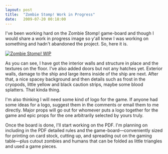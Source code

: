 ```yaml
---
layout: post
title:  "Zombie Stomp! Work in Progress"
date:   2009-07-20 00:18:00
---
```


I've been working hard on the Zombie Stomp! game-board and though I would share
a work in progress image so y'all knew I was working on something and hadn't
abandoned the project. So, here it is.

[![Zombie Stomp! WIP](http://files.guyroyse.com/zombie-stomp/zombie-stomp-gameboard-wip-1-small.jpg)](http://files.guyroyse.com/zombie-stomp/zombie-stomp-gameboard-wip-1.jpg)

As you can see, I have got the interior walls and structure in place and the
textures on the floor. I've also added doors but not any hatches yet. Exterior
walls, damage to the ship and large items inside of the ship are next. After
that, a nice spacey background and then details such as frost in the cryopods,
little yellow and black caution strips, maybe some blood splatters. That kinda
thing.

I'm also thinking I will need some kind of logo for the game. If anyone had
some ideas for a logo, suggest them in the comments or email them to me
directly. Major props will go out for whomever puts a logo together for the
game and epic props for the one arbitrarily selected by yours truly.

Once the board is done, I'll start working on the PDF. I'm planning on
including in the PDF detailed rules and the game-board—conveniently sized for
printing on card stock, cutting up, and spreading out on the gaming table—plus
cutout zombies and humans that can be folded as little triangles and used a
game pieces.

